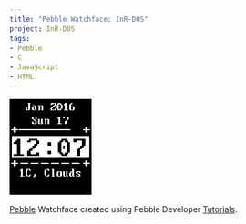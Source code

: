 ```yaml
---
title: "Pebble Watchface: InR-DOS"
project: InR-DOS
tags:
- Pebble
- C
- JavaScript
- HTML
---
```

![](https://github.com/idiotandrobot/InR-DOS/raw/master/screenshots/screenshot.png)

[Pebble](https://getpebble.com) Watchface created using Pebble Developer [Tutorials](https://developer.getpebble.com/tutorials/).
